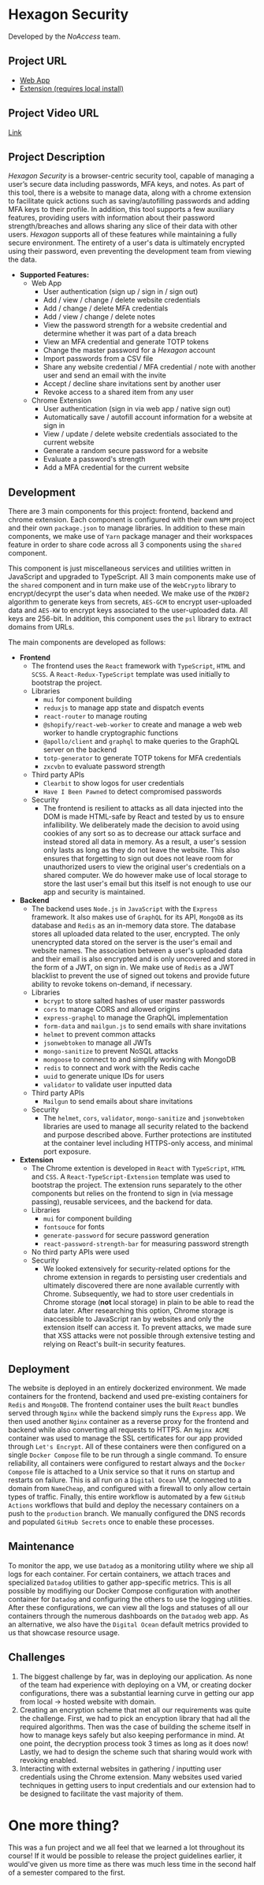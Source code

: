 # Hexagon Security

Developed by the _NoAccess_ team.

## Project URL

-   [Web App](https://hexagon-web.xyz)
-   [Extension (requires local install)](https://github.com/UTSCC09/project-noaccess/releases)

## Project Video URL

[Link](https://youtu.be/O-1TdzbnZj8)

## Project Description

_Hexagon Security_ is a browser-centric security tool, capable of managing a user’s secure data
including passwords, MFA keys, and notes. As part of this tool, there is a website to manage data,
along with a chrome extension to facilitate quick actions such as saving/autofilling passwords and
adding MFA keys to their profile. In addition, this tool supports a few auxiliary features,
providing users with information about their password strength/breaches and allows sharing any
slice of their data with other users. _Hexagon_ supports all of these features while maintaining
a fully secure environment. The entirety of a user's data is ultimately encrypted using their
password, even preventing the development team from viewing the data.

-   **Supported Features:**
    -   Web App
        -   User authentication (sign up / sign in / sign out)
        -   Add / view / change / delete website credentials
        -   Add / change / delete MFA credentials
        -   Add / view / change / delete notes
        -   View the password strength for a website credential and determine whether it was part
            of a data breach
        -   View an MFA credential and generate TOTP tokens
        -   Change the master password for a _Hexagon_ account
        -   Import passwords from a CSV file
        -   Share any website credential / MFA credential / note with another user and send an email
            with the invite
        -   Accept / decline share invitations sent by another user
        -   Revoke access to a shared item from any user
    -   Chrome Extension
        -   User authentication (sign in via web app / native sign out)
        -   Automatically save / autofill account information for a website at sign in
        -   View / update / delete website credentials associated to the current website
        -   Generate a random secure password for a website
        -   Evaluate a password's strength
        -   Add a MFA credential for the current website

## Development

There are 3 main components for this project: frontend, backend and chrome extension. Each component
is configured with their own `NPM` project and their own `package.json` to manage libraries.
In addition to these main components, we make use of `Yarn` package manager and their workspaces
feature in order to share code across all 3 components using the `shared` component.

This component is just miscellaneous services and utilities written in JavaScript and upgraded to
TypeScript. All 3 main components make use of the `shared` component and in turn make use of
the `WebCrypto` library to encrypt/decyrpt the user's data when needed. We make use of the `PKDBF2`
algorithm to generate keys from secrets, `AES-GCM` to encrypt user-uploaded data and `AES-KW` to
encrypt keys associated to the user-uploaded data. All keys are 256-bit. In addition, this component
uses the `psl` library to extract domains from URLs.

The main components are developed as follows:

-   **Frontend**
    -   The frontend uses the `React` framework with `TypeScript`, `HTML` and `SCSS`. A `React-Redux-TypeScript`
        template was used initially to bootstrap the project.
    -   Libraries
        -   `mui` for component building
        -   `reduxjs` to manage app state and dispatch events
        -   `react-router` to manage routing
        -   `@shopify/react-web-worker` to create and manage a web web worker to handle cryptographic functions
        -   `@apollo/client` and `graphql` to make queries to the GraphQL server on the backend
        -   `totp-generator` to generate TOTP tokens for MFA credentials
        -   `zxcvbn` to evaluate password strength
    -   Third party APIs
        -   `Clearbit` to show logos for user credentials
        -   `Have I Been Pawned` to detect compromised passwords
    -   Security
        -   The frontend is resilient to attacks as all data injected into the DOM is made HTML-safe
            by React and tested by us to ensure infallibility. We deliberately made the decision to avoid
            using cookies of any sort so as to decrease our attack surface and instead stored all data
            in memory. As a result, a user's session only lasts as long as they do not leave the
            website. This also ensures that forgetting to sign out does not leave room for unauthorized
            users to view the original user's credentials on a shared computer. We do however make use
            of local storage to store the last user's email but this itself is not enough to use our
            app and security is maintained.
-   **Backend**
    -   The backend uses `Node.js` in `JavaScript` with the `Express` framework. It also makes use of
        `GraphQL` for its API, `MongoDB` as its database and `Redis` as an in-memory data store. The database
        stores all uploaded data related to the user, encrypted. The only unencrypted data stored on
        the server is the user's email and website names. The association between a user's uploaded data
        and their email is also encrypted and is only uncovered and stored in the form of a JWT,
        on sign in. We make use of `Redis` as a JWT blacklist to prevent the use of signed out tokens and
        provide future ability to revoke tokens on-demand, if necessary.
    -   Libraries
        -   `bcrypt` to store salted hashes of user master passwords
        -   `cors` to manage CORS and allowed origins
        -   `express-graphql` to manage the GraphQL implementation
        -   `form-data` and `mailgun.js` to send emails with share invitations
        -   `helmet` to prevent common attacks
        -   `jsonwebtoken` to manage all JWTs
        -   `mongo-sanitize` to prevent NoSQL attacks
        -   `mongoose` to connect to and simplify working with MongoDB
        -   `redis` to connect and work with the Redis cache
        -   `uuid` to generate unique IDs for users
        -   `validator` to validate user inputted data
    -   Third party APIs
        -   `Mailgun` to send emails about share invitations
    -   Security
        -   The `helmet`, `cors`, `validator`, `mongo-sanitize` and `jsonwebtoken` libraries are
            used to manage all security related to the backend and purpose described above. Further
            protections are instituted at the container level including HTTPS-only access, and minimal
            port exposure.
-   **Extension**
    -   The Chrome extention is developed in `React` with `TypeScript`, `HTML` and `CSS`. A
        `React-TypeScript-Extension` template was used to bootstrap the project. The extension runs
        separately to the other components but relies on the frontend to sign in (via message passing),
        reusable servicees, and the backend for data.
    -   Libraries
        -   `mui` for component building
        -   `fontsouce` for fonts
        -   `generate-password` for secure password generation
        -   `react-password-strength-bar` for measuring password strength
    -   No third party APIs were used
    -   Security
        -   We looked extensively for security-related options for the chrome extension in regards to
            persisting user credentials and ultimately discovered there are none available currently with
            Chrome. Subsequently, we had to store user credentials in Chrome storage (**not** local storage)
            in plain to be able to read the data later. After researching this option, Chrome storage
            is inaccessible to JavaScript ran by websites and only the extension itself can access it.
            To prevent attacks, we made sure that XSS attacks were not possible through extensive
            testing and relying on React's built-in security features.

## Deployment

The website is deployed in an entirely dockerized environment. We made containers for the frontend,
backend and used pre-existing containers for `Redis` and `MongoDB`. The frontend container uses the
built `React` bundles served through `Nginx` while the backend simply runs the `Express` app. We then used
another `Nginx` container as a reverse proxy for the frontend and backend while also converting all
requests to HTTPS. An `Nginx ACME` container was used to manage the SSL certificates for our app
provided through `Let's Encrypt`. All of these containers were then configured on a single
`Docker Compose` file to be run through a single command. To ensure reliability, all containers were
configured to restart always and the `Docker Compose` file is attached to a Unix service so that it
runs on startup and restarts on failure. This is all run on a `Digital Ocean` VM, connected to a
domain from `NameCheap`, and configured with a firewall to only allow certain types of traffic.
Finally, this entire workflow is automated by a few `GitHub Actions` workflows
that build and deploy the necessary containers on a push to the `production` branch. We manually
configured the DNS records and populated `GitHub Secrets` once to enable these processes.

## Maintenance

To monitor the app, we use `Datadog` as a monitoring utility where we ship all logs for each container.
For certain containers, we attach traces and specialized `Datadog` utilities to gather app-specific
metrics. This is all possible by modifiying our Docker Compose configuration with another container
for `Datadog` and configuring the others to use the logging utilities. After these configurations, we
can view all the logs and statuses of all our containers through the numerous dashboards on the `Datadog`
web app. As an alternative, we also have the `Digital Ocean` default metrics provided to us that showcase
resource usage.

## Challenges

1. The biggest challenge by far, was in deploying our application. As none of the team had experience
   with deploying on a VM, or creating docker configurations, there was a substantial learning curve in
   getting our app from local -> hosted website with domain.
2. Creating an encryption scheme that met all our requirements was quite the challenge. First, we
   had to pick an encyption library that had all the required algorithms. Then was the case of building
   the scheme itself in how to manage keys safely but also keeping performance in mind. At one point,
   the decryption process took 3 times as long as it does now! Lastly, we had to design the scheme such
   that sharing would work with revoking enabled.
3. Interacting with external websites in gathering / inputting user credentials using the Chrome
   extension. Many websites used varied techniques in getting users to input credentials and
   our extension had to be designed to facilitate the vast majority of them.

# One more thing?

This was a fun project and we all feel that we learned a lot throughout its course!
If it would be possible to release the project guidelines earlier, it would've given us more time
as there was much less time in the second half of a semester compared to the first.
